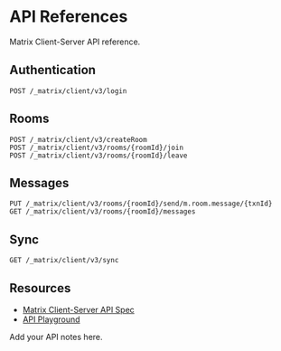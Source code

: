 # API References

Matrix Client-Server API reference.

## Authentication

```http
POST /_matrix/client/v3/login
```

## Rooms

```http
POST /_matrix/client/v3/createRoom
POST /_matrix/client/v3/rooms/{roomId}/join
POST /_matrix/client/v3/rooms/{roomId}/leave
```

## Messages

```http
PUT /_matrix/client/v3/rooms/{roomId}/send/m.room.message/{txnId}
GET /_matrix/client/v3/rooms/{roomId}/messages
```

## Sync

```http
GET /_matrix/client/v3/sync
```

## Resources

- [Matrix Client-Server API Spec](https://spec.matrix.org/latest/client-server-api/)
- [API Playground](https://spec.matrix.org/unstable/api-viewer/)

Add your API notes here.
